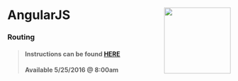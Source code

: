 # AngularJS <img align="right" src="https://github.com/Learning-Fuze/prototypes_C9/blob/assets/assets/images/logos/LF_LOGO.png?raw=true" width="150">
### Routing

>#### Instructions can be found <a href="http://learning-fuze.github.io/prototypes_C9/#/AngularJS-Routes" target="_blank">HERE</a>
>#### Available 5/25/2016 @ 8:00am